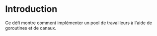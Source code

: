 # Introduction

Ce défi montre comment implémenter un pool de travailleurs à l'aide de goroutines et de canaux.
